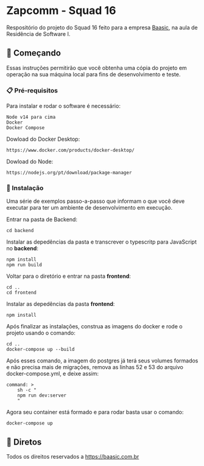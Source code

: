 # Zapcomm - Squad 16

Respositório do projeto do Squad 16 feito para a empresa [Baasic](https://baasic.com.br), na aula de Residência de Software I.

## 🚀 Começando

Essas instruções permitirão que você obtenha uma cópia do projeto em operação na sua máquina local para fins de desenvolvimento e teste.

### 📋 Pré-requisitos

Para instalar e rodar o software é necessário:

```
Node v14 para cima
Docker 
Docker Compose 
```
Dowload do Docker Desktop:
```
https://www.docker.com/products/docker-desktop/ 
```
Dowload do Node:
```
https://nodejs.org/pt/download/package-manager
```
### 🔧 Instalação

Uma série de exemplos passo-a-passo que informam o que você deve executar para ter um ambiente de desenvolvimento em execução.

Entrar na pasta de Backend:

```
cd backend
```

Instalar as depedências da pasta e transcrever o typescritp para JavaScript no **backend**:

```
npm install
npm run build
```

Voltar para o diretório e entrar na pasta **frontend**:

```
cd ..
cd frontend
```
Instalar as depedências da pasta **frontend**:

```
npm install
```
Após finalizar as instalações, construa as imagens do docker e rode o projeto usando o comando:

```
cd ..
docker-compose up --build
```

Após esses comando, a imagem do postgres já terá seus volumes formados e não precisa mais de migrações, remova as linhas 52 e 53 do arquivo docker-compose.yml, e deixe assim:


```
command: >
    sh -c "
    npm run dev:server
    "
```

Agora seu container está formado e para rodar basta usar o comando:

```
docker-compose up 
```

## 📄 Diretos 

Todos os direitos reservados a https://baasic.com.br
